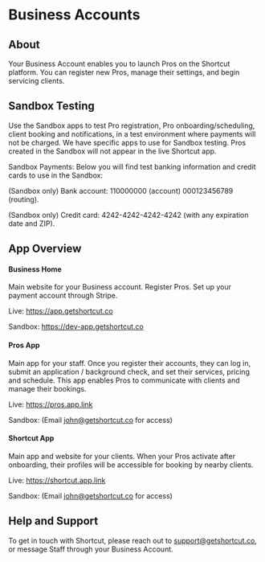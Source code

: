 # Business Accounts


## About

Your Business Account enables you to launch Pros on the Shortcut platform. You can register new Pros, manage their settings, and begin servicing clients.


## Sandbox Testing

Use the Sandbox apps to test Pro registration, Pro onboarding/scheduling, client booking and notifications, in a test environment where payments will not be charged. We have specific apps to use for Sandbox testing. Pros created in the Sandbox will not appear in the live  Shortcut app.

Sandbox Payments: Below you will find test banking information and credit cards to use in the Sandbox:

(Sandbox only) Bank account: 110000000 (account)	000123456789 (routing).

(Sandbox only) Credit card: 4242-4242-4242-4242 (with any expiration date and ZIP).


## App Overview

#### Business Home
Main website for your Business account. Register Pros. Set up your payment account through Stripe.

Live: https://app.getshortcut.co

Sandbox: https://dev-app.getshortcut.co


#### Pros App
Main app for your staff. Once you register their accounts, they can log in, submit an application / background check, and set their services, pricing and schedule. This app enables Pros to communicate with clients and manage their bookings.

Live: https://pros.app.link

Sandbox: (Email john@getshortcut.co for access)


#### Shortcut App
Main app and website for your clients. When your Pros activate after onboarding, their profiles will be accessible for booking by nearby clients.

Live: https://shortcut.app.link

Sandbox: (Email john@getshortcut.co for access)


## Help and Support

To get in touch with Shortcut, please reach out to support@getshortcut.co, or message Staff through your Business Account.
